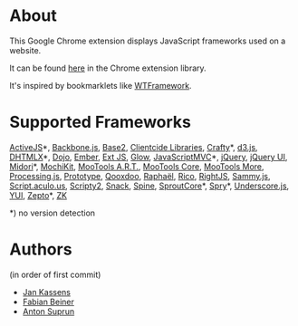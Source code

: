 About
=====

This Google Chrome extension displays JavaScript frameworks used on a website.

It can be found [here](https://chrome.google.com/extensions/detail/jgghnecdoiloelcogfmgjgcacadpaejf) in the Chrome extension library.

It's inspired by bookmarklets like [WTFramework](https://github.com/oskarkrawczyk/wtframework).

Supported Frameworks
====================

[ActiveJS](http://activejs.org/)\*,
[Backbone.js](http://documentcloud.github.com/backbone/),
[Base2](http://code.google.com/p/base2/),
[Clientcide Libraries](http://www.clientcide.com/wiki/),
[Crafty](http://craftyjs.com/)\*,
[d3.js](http://mbostock.github.com/d3/),
[DHTMLX](http://www.dhtmlx.com/)\*,
[Dojo](http://dojotoolkit.org/),
[Ember](http://emberjs.com/),
[Ext JS](http://www.sencha.com/),
[Glow](http://www.bbc.co.uk/glow/),
[JavaScriptMVC](http://javascriptmvc.com/)\*,
[jQuery](http://jquery.com/),
[jQuery UI](http://jqueryui.com/),
[Midori](http://www.midorijs.com/)\*,
[MochiKit](http://mochi.github.com/mochikit/),
[MooTools A.R.T.](https://github.com/anutron/art),
[MooTools Core](http://mootools.net/),
[MooTools More](http://mootools.net/),
[Processing.js](http://processingjs.org/),
[Prototype](http://www.prototypejs.org/),
[Qooxdoo](http://qooxdoo.org/),
[Raphaël](http://raphaeljs.com/),
[Rico](http://openrico.org/),
[RightJS](http://rightjs.org/),
[Sammy.js](http://sammyjs.org/),
[Script.aculo.us](http://script.aculo.us/),
[Scripty2](http://scripty2.com/),
[Snack](http://snackjs.com/),
[Spine](http://spinejs.com/),
[SproutCore](http://www.sproutcore.com/)\*,
[Spry](http://labs.adobe.com/technologies/spry/)\*,
[Underscore.js](http://documentcloud.github.com/underscore/),
[YUI](http://developer.yahoo.com/yui/),
[Zepto](http://zeptojs.com/)\*,
[ZK](http://www.zkoss.org/)

\*) no version detection

Authors
=======
(in order of first commit)

* [Jan Kassens](https://github.com/kassens)
* [Fabian Beiner](https://github.com/FabianBeiner)
* [Anton Suprun](https://github.com/kpobococ)
